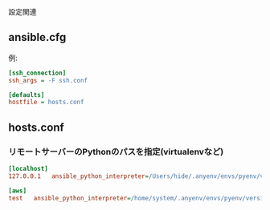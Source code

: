 設定関連

## ansible.cfg

例:

~~~ini
[ssh_connection]
ssh_args = -F ssh.conf

[defaults]
hostfile = hosts.conf
~~~


## hosts.conf

### リモートサーバーのPythonのパスを指定(virtualenvなど)

~~~ini
[localhost]
127.0.0.1   ansible_python_interpreter=/Users/hide/.anyenv/envs/pyenv/versions/ansibleenv/bin/python

[aws]
test   ansible_python_interpreter=/home/system/.anyenv/envs/pyenv/versions/awsenv/bin/python
~~~

